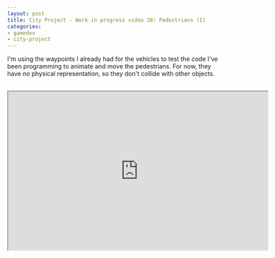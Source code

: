 ```yaml
---
layout: post
title: City Project - Work in progress video 28: Pedestrians (I)
categories:
- gamedev
- city-project
---
```


I'm using the waypoints I already had for the vehicles to test the code I've been programming to animate and move the pedestrians. For now, they have no physical representation, so they don't collide with other objects.<br /><br /><div style="text-align: center;"><iframe height="367" src="http://www.youtube.com/embed/m33NkfN0kyM?theme=dark" width="600"></iframe></div>